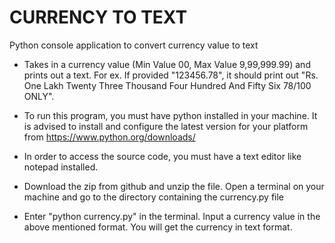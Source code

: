 # CURRENCY TO TEXT

Python console application to convert currency value to text


* Takes in a currency value (Min Value 00, Max Value 9,99,999.99) and prints out a text. For ex. If provided "123456.78", it should print out "Rs. One Lakh Twenty Three Thousand Four Hundred And Fifty Six 78/100 ONLY".

* To run this program, you must have python installed in your machine. It is advised to install and configure the latest version for your platform from https://www.python.org/downloads/

* In order to access the source code, you must have a text editor like notepad installed. 

* Download the zip from github and unzip the file. Open a terminal on your machine and go to the directory containing the currency.py file

* Enter "python currency.py" in the terminal. Input a currency value in the above mentioned format. You will get the currency in text format.
